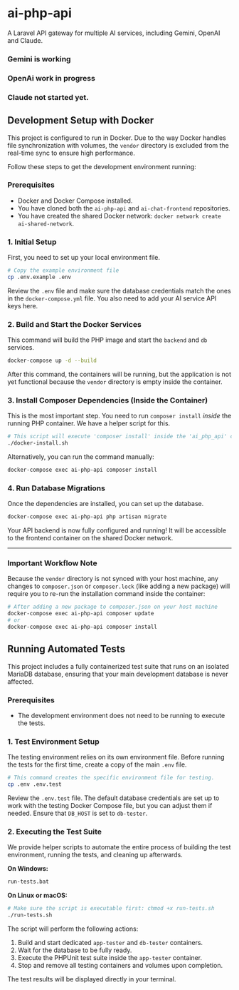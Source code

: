 # ai-php-api

A Laravel API gateway for multiple AI services, including Gemini, OpenAI  and Claude.

### Gemini is working

### OpenAi work in progress

### Claude not started yet.

## Development Setup with Docker

This project is configured to run in Docker. Due to the way Docker handles file synchronization with volumes, the `vendor` directory is excluded from the real-time sync to ensure high performance.

Follow these steps to get the development environment running:

### Prerequisites

- Docker and Docker Compose installed.
- You have cloned both the `ai-php-api` and `ai-chat-frontend` repositories.
- You have created the shared Docker network: `docker network create ai-shared-network`.

### 1. Initial Setup

First, you need to set up your local environment file.

```bash
# Copy the example environment file
cp .env.example .env
```
Review the `.env` file and make sure the database credentials match the ones in the `docker-compose.yml` file. You also need to add your AI service API keys here.

### 2. Build and Start the Docker Services

This command will build the PHP image and start the `backend` and `db` services.

```bash
docker-compose up -d --build
```
After this command, the containers will be running, but the application is not yet functional because the `vendor` directory is empty inside the container.

### 3. Install Composer Dependencies (Inside the Container)

This is the most important step. You need to run `composer install` *inside* the running PHP container. We have a helper script for this.

```bash
# This script will execute 'composer install' inside the 'ai_php_api' container.
./docker-install.sh
```
Alternatively, you can run the command manually:
```bash
docker-compose exec ai-php-api composer install
```

### 4. Run Database Migrations

Once the dependencies are installed, you can set up the database.

```bash
docker-compose exec ai-php-api php artisan migrate
```

Your API backend is now fully configured and running! It will be accessible to the frontend container on the shared Docker network.

---

### Important Workflow Note

Because the `vendor` directory is not synced with your host machine, any changes to `composer.json` or `composer.lock` (like adding a new package) will require you to re-run the installation command inside the container:

```bash
# After adding a new package to composer.json on your host machine
docker-compose exec ai-php-api composer update
# or
docker-compose exec ai-php-api composer install
```
## Running Automated Tests

This project includes a fully containerized test suite that runs on an isolated MariaDB database, ensuring that your main development database is never affected.

### Prerequisites

- The development environment does not need to be running to execute the tests.

### 1. Test Environment Setup

The testing environment relies on its own environment file. Before running the tests for the first time, create a copy of the main `.env` file.

```bash
# This command creates the specific environment file for testing.
cp .env .env.test
```

Review the `.env.test` file. The default database credentials are set up to work with the testing Docker Compose file, but you can adjust them if needed. Ensure that `DB_HOST` is set to `db-tester`.

### 2. Executing the Test Suite

We provide helper scripts to automate the entire process of building the test environment, running the tests, and cleaning up afterwards.

**On Windows:**
```bash
run-tests.bat
```

**On Linux or macOS:**
```bash
# Make sure the script is executable first: chmod +x run-tests.sh
./run-tests.sh
```

The script will perform the following actions:
1.  Build and start dedicated `app-tester` and `db-tester` containers.
2.  Wait for the database to be fully ready.
3.  Execute the PHPUnit test suite inside the `app-tester` container.
4.  Stop and remove all testing containers and volumes upon completion.

The test results will be displayed directly in your terminal.